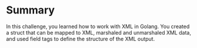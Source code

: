 # Summary

In this challenge, you learned how to work with XML in Golang. You created a struct that can be mapped to XML, marshaled and unmarshaled XML data, and used field tags to define the structure of the XML output.
